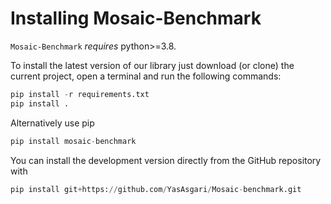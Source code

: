 # Installing Mosaic-Benchmark

`Mosaic-Benchmark` *requires* python\>=3.8.

To install the latest version of our library just download (or clone)
the current project, open a terminal and run the following commands:

``` python
pip install -r requirements.txt
pip install .
```

Alternatively use pip

``` python
pip install mosaic-benchmark
```

You can install the development version directly from the GitHub
repository with

``` python
pip install git+https://github.com/YasAsgari/Mosaic-benchmark.git
```